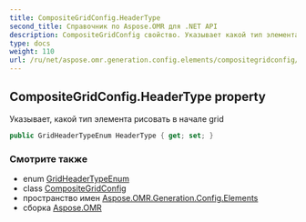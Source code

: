 ```yaml
---
title: CompositeGridConfig.HeaderType
second_title: Справочник по Aspose.OMR для .NET API
description: CompositeGridConfig свойство. Указывает какой тип элемента рисовать в начале grid
type: docs
weight: 110
url: /ru/net/aspose.omr.generation.config.elements/compositegridconfig/headertype/
---
```

## CompositeGridConfig.HeaderType property

Указывает, какой тип элемента рисовать в начале grid

```csharp
public GridHeaderTypeEnum HeaderType { get; set; }
```

### Смотрите также

* enum [GridHeaderTypeEnum](../../../aspose.omr.generation.config.enums/gridheadertypeenum/)
* class [CompositeGridConfig](../)
* пространство имен [Aspose.OMR.Generation.Config.Elements](../../compositegridconfig/)
* сборка [Aspose.OMR](../../../)


